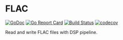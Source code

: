# FLAC

[![GoDoc](https://godoc.org/github.com/pipelined/flac?status.svg)](https://godoc.org/github.com/pipelined/flac)
[![Go Report Card](https://goreportcard.com/badge/github.com/pipelined/flac)](https://goreportcard.com/report/github.com/pipelined/flac)
[![Build Status](https://travis-ci.org/pipelined/flac.svg?branch=master)](https://travis-ci.org/pipelined/flac)
[![codecov](https://codecov.io/gh/pipelined/flac/branch/master/graph/badge.svg)](https://codecov.io/gh/pipelined/flac)

Read and write FLAC files with DSP pipeline.